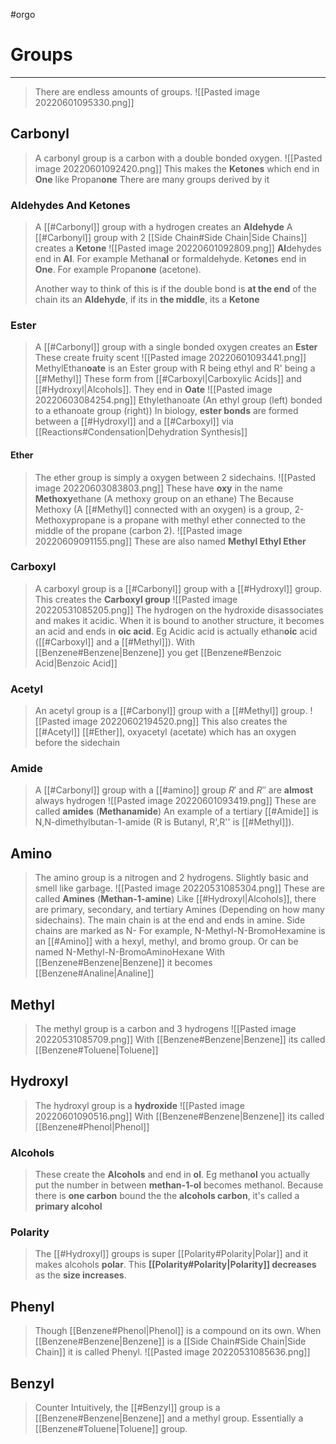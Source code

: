 #orgo 
# Groups
---
> There are endless amounts of groups.
> ![[Pasted image 20220601095330.png]]

## Carbonyl
> A carbonyl group is a carbon with a double bonded oxygen.
> ![[Pasted image 20220601092420.png]]
> This makes the **Ketones** which end in **One** like Propan**one** 
> There are many groups derived by it

### Aldehydes And Ketones
> A [[#Carbonyl]] group with a hydrogen creates an **Aldehyde**
> A [[#Carbonyl]] group with 2 [[Side Chain#Side Chain|Side Chains]] creates a **Ketone** 
> ![[Pasted image 20220601092809.png]]
> **Al**dehydes end in **Al**. For example Methan**al** or formaldehyde.
> Ket**one**s end in **One**. For example Propan**one** (acetone).
> 
> Another way to think of this is if the double bond is **at the end** of the chain its an **Aldehyde**, if its in **the middle**, its a **Ketone**

### Ester
> A [[#Carbonyl]] group with a single bonded oxygen creates an **Ester**
> These create fruity scent
> ![[Pasted image 20220601093441.png]]
> MethylEthan**oate** is an Ester group with R being ethyl and R' being a [[#Methyl]]
> These form from [[#Carboxyl|Carboxylic Acids]] and [[#Hydroxyl|Alcohols]]. They end in **Oate**
> ![[Pasted image 20220603084254.png]]
> Ethylethanoate (An ethyl group (left) bonded to a ethanoate group (right))
> In biology, **ester bonds** are formed between a [[#Hydroxyl]] and a [[#Carboxyl]] via [[Reactions#Condensation|Dehydration Synthesis]]
#### Ether
> The ether group is simply a oxygen between 2 sidechains.
> ![[Pasted image 20220603083803.png]]
> These have **oxy** in the name **Methoxy**ethane (A methoxy group on an ethane)
> The Because Methoxy (A [[#Methyl]] connected with an oxygen) is a group, 2-Methoxypropane is a propane with methyl ether connected to the middle of the propane (carbon 2).
> ![[Pasted image 20220609091155.png]]
> These are also named **Methyl Ethyl Ether**
### Carboxyl
> A carboxyl group is a [[#Carbonyl]] group with a [[#Hydroxyl]] group. This creates the **Carboxyl group**
> ![[Pasted image 20220531085205.png]]
> The hydrogen on the hydroxide disassociates and makes it acidic.
> When it is bound to another structure, it becomes an acid and ends in **oic acid**. Eg Acidic acid is actually ethan**oic** acid ([[#Carboxyl]] and a [[#Methyl]]).
> With [[Benzene#Benzene|Benzene]] you get [[Benzene#Benzoic Acid|Benzoic Acid]] 

### Acetyl
> An acetyl group is a [[#Carbonyl]] group with a [[#Methyl]] group. 
> ![[Pasted image 20220602194520.png]]
> This also creates the [[#Acetyl]] [[#Ether]], oxyacetyl (acetate) which has an oxygen before the sidechain
### Amide
> A [[#Carbonyl]] group with a [[#amino]] group
> $R'$ and $R''$ are **almost** always hydrogen
> ![[Pasted image 20220601093419.png]]
>  These are called **amides** (**Methanamide**)
>  An example of a tertiary [[#Amide]] is N,N-dimethylbutan-1-amide (R is Butanyl, R',R'' is [[#Methyl]]).
## Amino
> The amino group is a nitrogen and 2 hydrogens.
> Slightly basic and smell like garbage.
> ![[Pasted image 20220531085304.png]]
> These are called **Amines** (**Methan-1-amine**)
> Like [[#Hydroxyl|Alcohols]], there are primary, secondary, and tertiary Amines (Depending on how many sidechains).
> The main chain is at the end and ends in amine.
> Side chains are marked as N-
> For example, N-Methyl-N-BromoHexamine is an [[#Amino]] with a hexyl, methyl, and bromo group.
> Or can be named N-Methyl-N-BromoAminoHexane
> With [[Benzene#Benzene|Benzene]] it becomes [[Benzene#Analine|Analine]]
## Methyl
> The methyl group is a carbon and 3 hydrogens
> ![[Pasted image 20220531085709.png]]
> With [[Benzene#Benzene|Benzene]] its called [[Benzene#Toluene|Toluene]]

## Hydroxyl
> The hydroxyl group is a **hydroxide**
> ![[Pasted image 20220601090516.png]]
> With [[Benzene#Benzene|Benzene]] its called [[Benzene#Phenol|Phenol]]
### Alcohols
> These create the **Alcohols** and end in **ol**. Eg methan**ol** you actually put the number in between **methan-1-ol** becomes methanol. Because there is **one carbon** bound the the **alcohols carbon**, it's called a **primary alcohol**

### Polarity
> The [[#Hydroxyl]] groups is super [[Polarity#Polarity|Polar]] and it makes alcohols **polar**.
> This **[[Polarity#Polarity|Polarity]] decreases** as the **size increases**.

## Phenyl
> Though [[Benzene#Phenol|Phenol]] is a compound on its own. When [[Benzene#Benzene|Benzene]] is a [[Side Chain#Side Chain|Side Chain]] it is called Phenyl.
> ![[Pasted image 20220531085636.png]]  

## Benzyl
> Counter Intuitively, the [[#Benzyl]] group is a [[Benzene#Benzene|Benzene]] and a methyl group. Essentially a [[Benzene#Toluene|Toluene]] group.